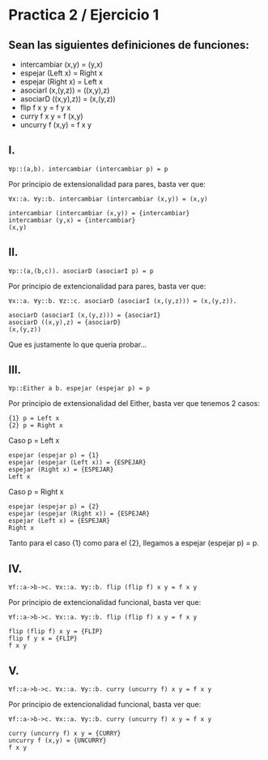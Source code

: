 # Practica 2 / Ejercicio 1 
## Sean las siguientes definiciones de funciones:
- intercambiar (x,y) = (y,x)
- espejar (Left x) = Right x
- espejar (Right x) = Left x
- asociarI (x,(y,z)) = ((x,y),z)
- asociarD ((x,y),z)) = (x,(y,z))
- flip f x y = f y x
- curry f x y = f (x,y)
- uncurry f (x,y) = f x y

## I.
```
∀p::(a,b). intercambiar (intercambiar p) = p
```
Por principio de extensionalidad para pares, basta ver que:
```
∀x::a. ∀y::b. intercambiar (intercambiar (x,y)) = (x,y)
```
```
intercambiar (intercambiar (x,y)) = {intercambiar}
intercambiar (y,x) = {intercambiar}
(x,y)
```
## II.  
```
∀p::(a,(b,c)). asociarD (asociarI p) = p
```
Por principio de extencionalidad para pares, basta ver que: 
```
∀x::a. ∀y::b. ∀z::c. asociarD (asociarI (x,(y,z))) = (x,(y,z)).
```
```
asociarD (asociarI (x,(y,z))) = {asociarI}
asociarD ((x,y),z) = {asociarD}
(x,(y,z))
```
Que es justamente lo que queria probar...
## III.
```
∀p::Either a b. espejar (espejar p) = p
```
Por principio de extensionalidad del Either, basta ver que tenemos 2 casos:
```
{1} p = Left x
{2} p = Right x
```
Caso p = Left x
```
espejar (espejar p) = {1}
espejar (espejar (Left x)) = {ESPEJAR}
espejar (Right x) = {ESPEJAR}
Left x
```
Caso p = Right x
```
espejar (espejar p) = {2}
espejar (espejar (Right x)) = {ESPEJAR}
espejar (Left x) = {ESPEJAR}
Right x
```
Tanto para el caso {1} como para el {2}, llegamos a espejar (espejar p) = p.
## IV. 
```
∀f::a->b->c. ∀x::a. ∀y::b. flip (flip f) x y = f x y
```
Por principio de extencionalidad funcional, basta ver que: 
```
∀f::a->b->c. ∀x::a. ∀y::b. flip (flip f) x y = f x y
```
```
flip (flip f) x y = {FLIP}
flip f y x = {FLIP}
f x y
```
## V. 
```
∀f::a->b->c. ∀x::a. ∀y::b. curry (uncurry f) x y = f x y
```
Por principio de extencionalidad funcional, basta ver que: 
```
∀f::a->b->c. ∀x::a. ∀y::b. curry (uncurry f) x y = f x y
```
```
curry (uncurry f) x y = {CURRY}
uncurry f (x,y) = {UNCURRY}
f x y
```
